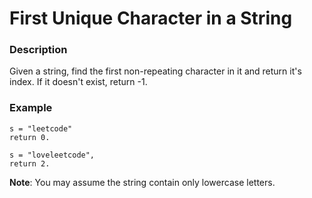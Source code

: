 # First Unique Character in a String

### Description
Given a string, find the first non-repeating character in it and return it's index. If it doesn't exist, return -1.

### Example
```
s = "leetcode"
return 0.

s = "loveleetcode",
return 2.
```

**Note**:
You may assume the string contain only lowercase letters.
